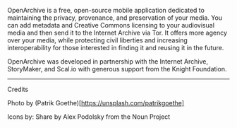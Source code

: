 OpenArchive is a free, open-source mobile application dedicated to maintaining the privacy, provenance, and preservation of your media. You can add metadata and Creative Commons licensing to your audiovisual media and then send it to the Internet Archive via Tor. It offers more agency over your media, while protecting civil liberties and increasing interoperability for those interested in finding it and reusing it in the future.

OpenArchive was developed in partnership with the Internet Archive, StoryMaker, and Scal.io with generous support from the Knight Foundation.


---
Credits

Photo by (Patrik Goethe)[https://unsplash.com/patrikgoethe]

Icons by:
Share by Alex Podolsky from the Noun Project
